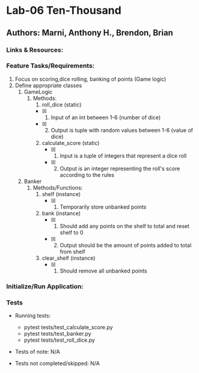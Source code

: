 # Lab-06 Ten-Thousand

## Authors: Marni, Anthony H., Brendon, Brian

### Links & Resources:


### Feature Tasks/Requirements:
1. Focus on scoring,dice rolling, banking of points (Game logic)
2. Define appropriate classes
   1. GameLogic
      1. Methods:
         1. roll_dice (static)
         - [x] 1. Input of an int between 1-6 (number of dice)
         - [x] 2. Output is tuple with random values between 1-6 (value of dice)
         2. calculate_score (static)
            - [x] 1. Input is a tuple of integers that represent a dice roll
            - [x] 2. Output is an integer representing the roll's score according to the rules
   2. Banker
      1. Methods/Functions: 
         1. shelf (instance)
            - [x] 1. Temporarily store  unbanked points
         2. bank (instance)
            - [x] 1. Should add any points on the shelf to total and reset shelf to 0
            - [x] 2. Output should be the amount of points added to total from shelf
         3. clear_shelf (instance)
            - [x] 1. Should remove all unbanked points
### Initialize/Run Application:

### Tests
 - Running tests: 
   - pytest tests/test_calculate_score.py
   - pytest tests/test_banker.py
   - pytest tests/test_roll_dice.py
 
 - Tests of note: N/A
 - Tests not completed/skipped: N/A
